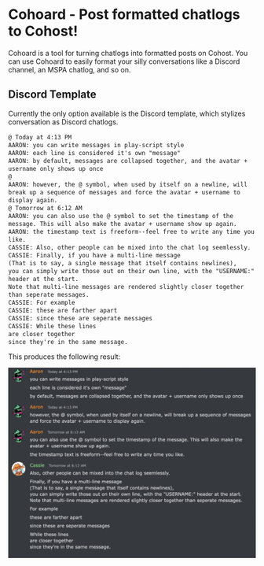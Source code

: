 # Cohoard - Post formatted chatlogs to Cohost!

Cohoard is a tool for turning chatlogs into formatted posts on Cohost. You can use Cohoard to easily format your silly conversations like a Discord channel, an MSPA chatlog, and so on.

## Discord Template

Currently the only option available is the Discord template, which stylizes conversation as Discord chatlogs.

```
@ Today at 4:13 PM
AARON: you can write messages in play-script style
AARON: each line is considered it's own "message"
AARON: by default, messages are collapsed together, and the avatar + username only shows up once
@
AARON: however, the @ symbol, when used by itself on a newline, will break up a sequence of messages and force the avatar + username to display again.
@ Tomorrow at 6:12 AM
AARON: you can also use the @ symbol to set the timestamp of the message. This will also make the avatar + username show up again.
AARON: the timestamp text is freeform--feel free to write any time you like.
CASSIE: Also, other people can be mixed into the chat log seemlessly.
CASSIE: Finally, if you have a multi-line message
(That is to say, a single message that itself contains newlines),
you can simply write those out on their own line, with the "USERNAME:" header at the start.
Note that multi-line messages are rendered slightly closer together than seperate messages.
CASSIE: For example
CASSIE: these are farther apart
CASSIE: since these are seperate messages
CASSIE: While these lines
are closer together
since they're in the same message.
```

This produces the following result:

![The rendered result of the above chatlog, which is stylized as a Discord conversation](readme-images/discord_template.png)